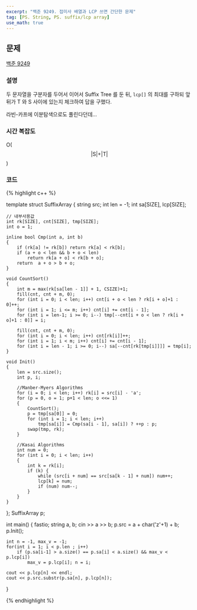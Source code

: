 ```yaml
---
excerpt: "백준 9249. 접미사 배열과 LCP 쓰면 간단한 문제"
tag: [PS. String, PS. suffix/lcp array]
use_math: true
---
```


## 문제

[백준 9249](https://www.acmicpc.net/problem/9249)


### 설명

두 문자열을 구분자를 두어서 이어서 Suffix Tree 를 둔 뒤, ```lcp[]``` 의 최대를 구하되 앞뒤가 T 와 S 사이에 있는지 체크하여 답을 구했다.

라빈-카프에 이분탐색으로도 풀린다던데...


### 시간 복잡도

O($$ \vert  \mathrm{S} \vert +  \vert  \mathrm{T} \vert  $$)


### 코드

{% highlight c++ %}

template<int SIZE = 500002, int CSIZE = 26>
struct SuffixArray
{
	string src; int len = -1;
	int sa[SIZE], lcp[SIZE];

	// 내부사용값
	int rk[SIZE], cnt[SIZE], tmp[SIZE];
	int o = 1;
	
	inline bool Cmp(int a, int b)
	{
		if (rk[a] != rk[b]) return rk[a] < rk[b];
		if (a + o < len && b + o < len)
			return rk[a + o] < rk[b + o];
		return  a + o > b + o;
	}
	
	void CountSort()
	{
		int m = max(rk[sa[len - 1]] + 1, CSIZE)+1;
		fill(cnt, cnt + m, 0);
		for (int i = 0; i < len; i++) cnt[i + o < len ? rk[i + o]+1 : 0]++;
		for (int i = 1; i <= m; i++) cnt[i] += cnt[i - 1];
		for (int i = len-1; i >= 0; i--) tmp[--cnt[i + o < len ? rk[i + o]+1 : 0]] = i;
	
		fill(cnt, cnt + m, 0);
		for (int i = 0; i < len; i++) cnt[rk[i]]++;
		for (int i = 1; i < m; i++) cnt[i] += cnt[i - 1];
		for (int i = len - 1; i >= 0; i--) sa[--cnt[rk[tmp[i]]]] = tmp[i];
	}
	
	void Init()
	{
		len = src.size();
		int p, i;
	
		//Manber-Myers Algorithms
		for (i = 0; i < len; i++) rk[i] = src[i] - 'a';
		for (p = 0, o = 1; p+1 < len; o <<= 1)
		{
			CountSort();
			p = tmp[sa[0]] = 0;
			for (int i = 1; i < len; i++)
				tmp[sa[i]] = Cmp(sa[i - 1], sa[i]) ? ++p : p;
			swap(tmp, rk);
		}
	
		//Kasai Algorithms
		int num = 0;
		for (int i = 0; i < len; i++)
		{
			int k = rk[i];
			if (k) {
				while (src[i + num] == src[sa[k - 1] + num]) num++;
				lcp[k] = num;
				if (num) num--;
			}
		}
	}
};
SuffixArray p;

int main()
{
	fastio;
	string a, b;
	cin >> a >> b;
	p.src = a + char('z'+1) + b;
	p.Init();

	int n = -1, max_v = -1;
	for(int i = 1; i < p.len ; i++)
		if (p.sa[i-1] > a.size() == p.sa[i] < a.size() && max_v < p.lcp[i])
			max_v = p.lcp[i]; n = i;
	
	cout << p.lcp[n] << endl;
	cout << p.src.substr(p.sa[n], p.lcp[n]);
}

{% endhighlight %}

